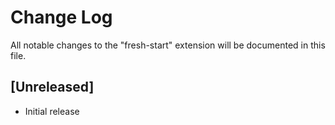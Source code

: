 # Change Log

All notable changes to the "fresh-start" extension will be documented in this file.

## [Unreleased]

- Initial release
